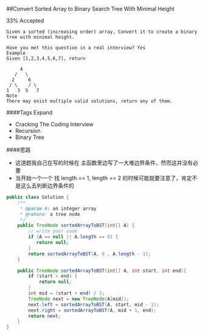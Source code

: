 ##Convert Sorted Array to Binary Search Tree With Minimal Height

33% Accepted

	Given a sorted (increasing order) array, Convert it to create a binary tree with minimal height.

	Have you met this question in a real interview? Yes
	Example
	Given [1,2,3,4,5,6,7], return

	     4
	   /   \
	  2     6
	 / \    / \
	1   3  5   7
	Note
	There may exist multiple valid solutions, return any of them.

####Tags Expand
- Cracking The Coding Interview
- Recursion
- Binary Tree

####思路
- 这道题我自己在写的时候在 主函数里边写了一大堆边界条件，然而这并没有必要
- 当开始一个一个 找 length == 1, length == 2 的时候可能就要注意了，肯定不是这么去判断边界条件的

```java
public class Solution {
    /**
     * @param A: an integer array
     * @return: a tree node
     */
    public TreeNode sortedArrayToBST(int[] A) {
        // write your code
        if (A == null || A.length == 0) {
           return null;
        }
        return sortedArrayToBST(A, 0 , A.length - 1);
    }

    public TreeNode sortedArrayToBST(int[] A, int start, int end){
        if (start > end) {
            return null;
        }
        int mid = (start + end) / 2;
        TreeNode next = new TreeNode(A[mid]);
        next.left = sortedArrayToBST(A, start, mid - 1);
        next.right = sortedArrayToBST(A, mid + 1, end);
        return next;
    }
}



```
